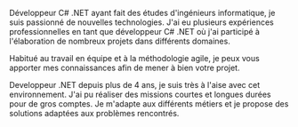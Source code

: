 

Développeur C# .NET ayant fait des études d'ingénieurs informatique, je suis passionné de nouvelles technologies. J'ai eu plusieurs expériences professionnelles en tant que développeur C# .NET où j'ai participé à l'élaboration de nombreux projets dans différents domaines.

Habitué au travail en équipe et à la méthodologie agile, je peux vous apporter mes connaissances afin de mener à bien votre projet.


Developpeur .NET depuis plus de 4 ans, je suis très à l'aise avec cet environnement. J'ai pu réaliser des missions courtes et longues durées pour de gros comptes. Je m'adapte aux différents métiers et je propose des solutions adaptées aux problèmes rencontrés.

